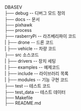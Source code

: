DBASEV  
├── debug -- 디버그 모드 정의  
├── docs -- 문서  
├── pixhawk  
├── process  
├── rasberryPi -- 라즈베리파이 코드  
|    ├── drone -- 드론 코드  
|    ├── vehicle -- 차량 코드  
├── src 소스코드  
|    ├── drivers -- 장치 세팅  
|    ├── examples -- 예제코드  
|    ├── include -- 라이브러리 목록  
|    ├── modules -- 기능 구현 코드  
├── test -- 테스트 코드  
├── test_data -- 테스트 데이터  
├── Makefile  
├── README.md  